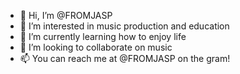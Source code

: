 - 👋 Hi, I’m @FROMJASP
- 👀 I’m interested in music production and education 
- 🌱 I’m currently learning how to enjoy life
- 💞️ I’m looking to collaborate on music
- 📫 You can reach me at @FROMJASP on the gram! 

<!---
FROMJASP/FROMJASP is a ✨ special ✨ repository because its `README.md` (this file) appears on your GitHub profile.
You can click the Preview link to take a look at your changes.
--->
